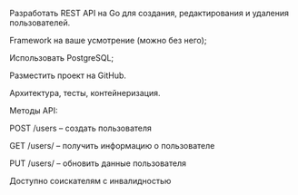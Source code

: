 Разработать REST API на Go для создания, редактирования и удаления пользователей.

Framework на ваше усмотрение (можно без него);

Использовать PostgreSQL;

Разместить проект на GitHub.

Архитектура, тесты, контейнеризация.

Методы API:

POST /users – создать пользователя

GET /users/ – получить информацию о пользователе

PUT /users/ – обновить данные пользователя

Доступно соискателям с инвалидностью